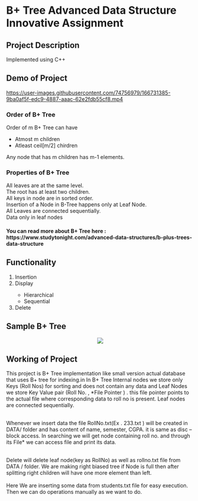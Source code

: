 # B+ Tree Advanced Data Structure Innovative Assignment
<h2>Project Description</h2>
<p>Implemented using C++</p>
<h2>Demo of Project</h2>


https://user-images.githubusercontent.com/74756979/166731385-9ba0af5f-edc9-4887-aaac-62e2fdb55cf8.mp4


<h3>Order of B+ Tree</h3> 
<p>Order of m B+ Tree can have<br>
<ul>
  <li>Atmost m children</li>
  <li>Atleast ceil[m/2] chirdren</li>
</ul>
  Any node that has m children has m-1 elements.
</p>
<h3>Properties of B+ Tree</h3>
<p>All leaves are at the same level.<br>
The root has at least two children.<br>
All keys in node are in sorted order.<br>
Insertion of a Node in B-Tree happens only at Leaf Node.<br>
All Leaves are connected sequentially.<br>
Data only in leaf nodes
</p>
<h4>You can read more about B+ Tree here : https://www.studytonight.com/advanced-data-structures/b-plus-trees-data-structure</h4>
<h2>Functionality</h2>
<ol>
  <li>Insertion</li>
  <li>Display</li>
    <ul>
      <li>Hierarchical</li>
      <li>Sequential</li>
  </ul>
  <li>Delete</li>
</ol>

<h2>Sample B+ Tree</h2>
<p align="center"><img src="https://github.com/GauravSakariya99/B-Plus-Tree-Advanced-Data-Structure-Innovative-Assignment/blob/main/Image_of_B+Tree.png" align="center"/></p>
<h2>Working of Project</h2>
<p>This project is B+ Tree implementation like small version actual database that uses B+ tree for indexing.in In B+ Tree Internal nodes we store only Keys (Roll Nos) for sorting  and does not contain any data and Leaf Nodes we store Key Value pair (Roll No. , *File Pointer ) . this file pointer points to the actual file where corresponding data to roll no is present. Leaf nodes are connected sequentially.<br><br>

Whenever we insert data the file RollNo.txt(Ex . 233.txt ) will be created in DATA/ folder and has content of name, semester, CGPA. it is same as disc – block access.
In searching we will get node containing roll no. and through its File* we can access file and print its data.<br><br>
  
Delete will delete leaf node(key as RollNo) as well as rollno.txt file from DATA /  folder.
We are making right biased tree if Node is full then after splitting right children will have one more element than left.<br><br>
Here We are inserting some data from students.txt file for easy execution. Then we can do operations manually as we want to do.
</p>
